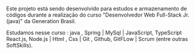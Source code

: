 Este projeto está sendo desenvolvido para estudos e armazenamento de códigos durante a realização do curso "Desenvolvedor Web Full-Stack Jr. (java)" da Generation Brasil.

Estudamos nesse curso : java , Spring | MySql | JavaScript, TypeScript React.js, Node.js | Html , Css | Git , Github, GitFLow | Scrum (entre outras SoftSkills).


 